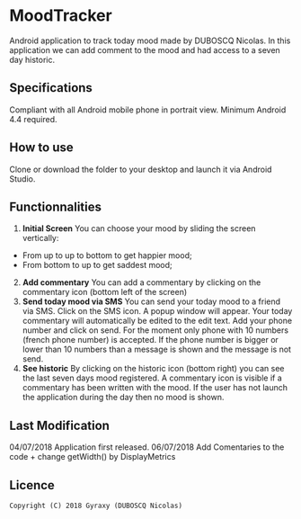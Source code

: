 # MoodTracker

Android application to track today mood made by DUBOSCQ Nicolas.
In this application we can add comment to the mood and had access to a seven day historic.

## Specifications
Compliant with all Android mobile phone in portrait view.
Minimum Android 4.4 required.

## How to use

Clone or download the folder to your desktop and launch it via Android Studio.

## Functionnalities

 1. **Initial Screen**
You can choose your mood by sliding the screen vertically:
- From up to up to bottom to get happier mood;
- From bottom to up to get saddest mood;
 2. **Add commentary**
You can add a commentary by clicking on the commentary icon (bottom left of the screen)
 3. **Send today mood via SMS**
You can send your today mood to a friend via SMS. Click on the SMS icon. A popup window will appear. Your today commentary will automatically be edited to the edit text. Add your phone number and click on send.
For the moment only phone with 10 numbers (french phone number) is accepted. If the phone number is bigger or lower than 10 numbers than a message is shown and the message is not send.
 4. **See historic**
By clicking on the historic icon (bottom right) you can see the last seven days mood registered. A commentary icon is visible if a commentary has been written with the mood. 
If the user has not launch the application during the day then no mood is shown.

## Last Modification
04/07/2018 Application first released.
06/07/2018 Add Comentaries to the code + change getWidth() by DisplayMetrics

## Licence
```
Copyright (C) 2018 Gyraxy (DUBOSCQ Nicolas)
```